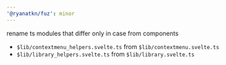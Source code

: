 ```yaml
---
'@ryanatkn/fuz': minor
---
```


rename ts modules that differ only in case from components

- `$lib/contextmenu_helpers.svelte.ts` from `$lib/contextmenu.svelte.ts`
- `$lib/library_helpers.svelte.ts` from `$lib/library.svelte.ts`
